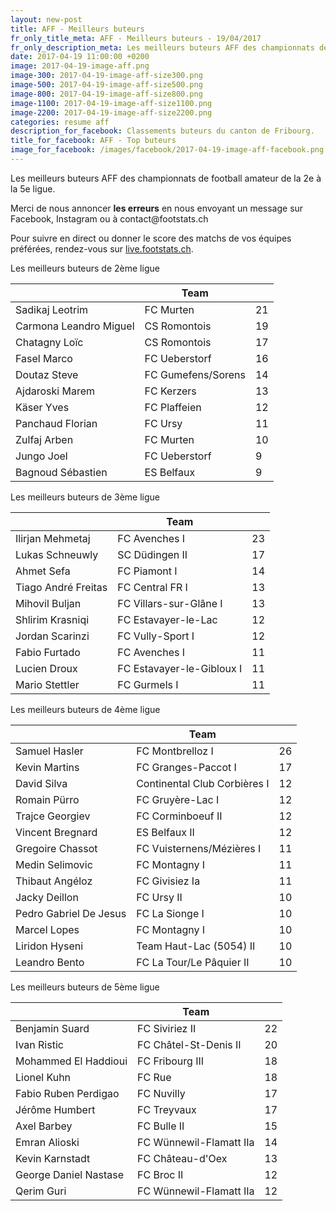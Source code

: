 ```yaml
---
layout: new-post
title: AFF - Meilleurs buteurs
fr_only_title_meta: AFF - Meilleurs buteurs - 19/04/2017
fr_only_description_meta: Les meilleurs buteurs AFF des championnats de football amateur de la 2e à la 5e ligue - 19/04/2017
date: 2017-04-19 11:00:00 +0200
image: 2017-04-19-image-aff.png
image-300: 2017-04-19-image-aff-size300.png
image-500: 2017-04-19-image-aff-size500.png
image-800: 2017-04-19-image-aff-size800.png
image-1100: 2017-04-19-image-aff-size1100.png
image-2200: 2017-04-19-image-aff-size2200.png
categories: resume aff
description_for_facebook: Classements buteurs du canton de Fribourg.
title_for_facebook: AFF - Top buteurs
image_for_facebook: /images/facebook/2017-04-19-image-aff-facebook.png
---
```

<p>Les meilleurs buteurs AFF des championnats de football amateur de la 2e à la 5e ligue.</p>

<p>Merci de nous annoncer <b>les erreurs</b> en nous envoyant un message sur Facebook, Instagram ou à contact@footstats.ch</p>
<p>Pour suivre en direct ou donner le score des matchs de vos équipes préférées, rendez-vous sur <a href='http://live.footstats.ch'>live.footstats.ch</a>.</p>
<p>Les meilleurs buteurs de 2ème ligue</p><table class="table"><thead><tr><th><i class="fa fa-male"></i></th><th>Team</th><th><i class="fa fa-futbol-o"></i></th></tr></thead><tbody><tr><td>Sadikaj Leotrim</td><td>FC Murten</td><td>21</td></tr><tr><td>Carmona Leandro Miguel</td><td>CS Romontois</td><td>19</td></tr><tr><td>Chatagny Loïc</td><td>CS Romontois</td><td>17</td></tr><tr><td>Fasel Marco</td><td>FC Ueberstorf</td><td>16</td></tr><tr><td>Doutaz Steve</td><td>FC Gumefens/Sorens</td><td>14</td></tr><tr><td>Ajdaroski Marem</td><td>FC Kerzers</td><td>13</td></tr><tr><td>Käser Yves</td><td>FC Plaffeien</td><td>12</td></tr><tr><td>Panchaud Florian</td><td>FC Ursy</td><td>11</td></tr><tr><td>Zulfaj Arben</td><td>FC Murten</td><td>10</td></tr><tr><td>Jungo Joel</td><td>FC Ueberstorf</td><td>9</td></tr><tr><td>Bagnoud Sébastien</td><td>ES Belfaux</td><td>9</td></tr></tbody></table><p>Les meilleurs buteurs de 3ème ligue</p><table class="table"><thead><tr><th><i class="fa fa-male"></i></th><th>Team</th><th><i class="fa fa-futbol-o"></i></th></tr></thead><tbody><tr><td>Ilirjan Mehmetaj</td><td>FC Avenches I</td><td>23</td></tr><tr><td>Lukas Schneuwly</td><td>SC Düdingen II</td><td>17</td></tr><tr><td>Ahmet Sefa</td><td>FC Piamont I</td><td>14</td></tr><tr><td>Tiago André Freitas</td><td>FC Central FR I</td><td>13</td></tr><tr><td>Mihovil Buljan</td><td>FC Villars-sur-Glâne I</td><td>13</td></tr><tr><td>Shlirim Krasniqi</td><td>FC Estavayer-le-Lac</td><td>12</td></tr><tr><td>Jordan Scarinzi</td><td>FC Vully-Sport I</td><td>12</td></tr><tr><td>Fabio Furtado</td><td>FC Avenches I</td><td>11</td></tr><tr><td>Lucien Droux</td><td>FC Estavayer-le-Gibloux I</td><td>11</td></tr><tr><td>Mario Stettler</td><td>FC Gurmels I</td><td>11</td></tr></tbody></table><p>Les meilleurs buteurs de 4ème ligue</p><table class="table"><thead><tr><th><i class="fa fa-male"></i></th><th>Team</th><th><i class="fa fa-futbol-o"></i></th></tr></thead><tbody><tr><td>Samuel Hasler</td><td>FC Montbrelloz I</td><td>26</td></tr><tr><td>Kevin Martins</td><td>FC Granges-Paccot I</td><td>17</td></tr><tr><td>David Silva</td><td>Continental Club Corbières I</td><td>12</td></tr><tr><td>Romain Pürro</td><td>FC Gruyère-Lac I</td><td>12</td></tr><tr><td>Trajce Georgiev</td><td>FC Corminboeuf II</td><td>12</td></tr><tr><td>Vincent Bregnard</td><td>ES Belfaux II</td><td>12</td></tr><tr><td>Gregoire Chassot</td><td>FC Vuisternens/Mézières I</td><td>11</td></tr><tr><td>Medin Selimovic</td><td>FC Montagny I</td><td>11</td></tr><tr><td>Thibaut Angéloz</td><td>FC Givisiez Ia</td><td>11</td></tr><tr><td>Jacky Deillon</td><td>FC Ursy II</td><td>10</td></tr><tr><td>Pedro Gabriel De Jesus</td><td>FC La Sionge I</td><td>10</td></tr><tr><td>Marcel Lopes</td><td>FC Montagny I</td><td>10</td></tr><tr><td>Liridon Hyseni</td><td>Team Haut-Lac (5054) II</td><td>10</td></tr><tr><td>Leandro Bento</td><td>FC La Tour/Le Pâquier II</td><td>10</td></tr></tbody></table><p>Les meilleurs buteurs de 5ème ligue</p><table class="table"><thead><tr><th><i class="fa fa-male"></i></th><th>Team</th><th><i class="fa fa-futbol-o"></i></th></tr></thead><tbody><tr><td>Benjamin Suard</td><td>FC Siviriez II</td><td>22</td></tr><tr><td>Ivan Ristic</td><td>FC Châtel-St-Denis II</td><td>20</td></tr><tr><td>Mohammed El Haddioui</td><td>FC Fribourg III</td><td>18</td></tr><tr><td>Lionel Kuhn</td><td>FC Rue</td><td>18</td></tr><tr><td>Fabio Ruben Perdigao</td><td>FC Nuvilly</td><td>17</td></tr><tr><td>Jérôme Humbert</td><td>FC Treyvaux</td><td>17</td></tr><tr><td>Axel Barbey</td><td>FC Bulle II</td><td>15</td></tr><tr><td>Emran Alioski</td><td>FC Wünnewil-Flamatt IIa</td><td>14</td></tr><tr><td>Kevin Karnstadt</td><td>FC Château-d'Oex</td><td>13</td></tr><tr><td>George Daniel Nastase</td><td>FC Broc II</td><td>12</td></tr><tr><td>Qerim Guri</td><td>FC Wünnewil-Flamatt IIa</td><td>12</td></tr></tbody></table>